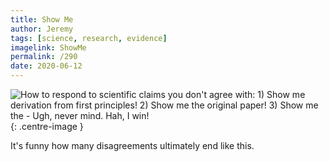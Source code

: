 ```yaml
---
title: Show Me
author: Jeremy
tags: [science, research, evidence]
imagelink: ShowMe
permalink: /290
date: 2020-06-12
---
```


![How to respond to scientific claims you don't agree with: 1) Show me derivation from first principles! 2) Show me the original paper! 3) Show me the - Ugh, never mind. Hah, I win!](https://res.cloudinary.com/dh3hm8pb7/image/upload/c_scale,q_auto:best,w_615/v1535842782/Handwaving/Published/ShowMe.png){: .centre-image }

It's funny how many disagreements ultimately end like this.
